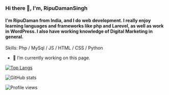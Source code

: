 ### Hi there 👋, I'm, RipuDamanSingh
#### I'm RipuDaman from India, and I do web development. I really enjoy learning languages and frameworks like php and Larevel, as well as work in WordPress. I also have working knowledge of Digital Marketing in general.



Skills: Php / MySql / JS / HTML / CSS / Python

- 🔭 I’m currently working on this page. 


[![Top Langs](https://github-readme-stats.vercel.app/api/top-langs/?username=Ripu110)](https://github.com/anuraghazra/github-readme-stats)

![GitHub stats](https://github-readme-stats.vercel.app/api?username=Ripu110&show_icons=true&count_private=true)  

![Profile views](https://gpvc.arturio.dev/Ripu110)  
